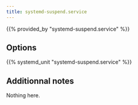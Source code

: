 ```yaml
---
title: systemd-suspend.service
---
```


{{% provided_by "systemd-suspend.service" %}}

## Options

{{% systemd_unit "systemd-suspend.service" %}}

## Additionnal notes

Nothing here.
